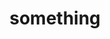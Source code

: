 ---
last_edit: '2022-03-14T15:53:28.000Z'
location: example.com
shortname: dataset_3
title: something
uuid: recXlZLcyPqsq5UN6
---